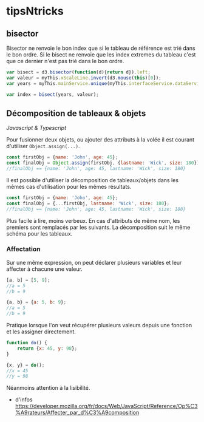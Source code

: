 # tipsNtricks
## bisector

Bisector ne renvoie le bon index que si le tableau de référence est trié dans le bon ordre. Si le bisect ne renvoie que les index extremes du tableau c'est que ce dernier n'est pas trié dans le bon ordre.

``` Javascript
var bisect = d3.bisector(function(d){return d}).left;
var valeur = myThis.xScaleLine.invert(d3.mouse(this)[0]);     
var years = myThis.mainService.unique(myThis.interfaceService.dataService.globalDates) //.reverse();

var index = bisect(years, valeur);
```

## Décomposition de tableaux & objets
*Javascript & Typescript*

Pour fusionner deux objets, ou ajouter des attributs à la volée il est courant d'utiliser `Object.assign(...)`.

```JavaScript
const firstObj = {name: 'John', age: 45};
const finalObj = Object.assign(firstObj, {lastname: 'Wick', size: 180});
//finalObj == {name: 'John', age: 45, lastname: 'Wick', size: 180}
```

Il est possible d'utiliser la décomposition de tableaux/objets dans les mêmes cas d'utilisation pour les mêmes résultats.

```JavaScript
const firstObj = {name: 'John', age: 45};
const finalObj = {...firstObj, lastname: 'Wick', size: 180};
//finalObj == {name: 'John', age: 45, lastname: 'Wick', size: 180}
```

Plus facile à lire, moins verbeux.
En cas d'attributs de même nom, les premiers sont remplacés par les suivants.
La décomposition suit le même schéma pour les tableaux.

### Affectation

Sur une même expression, on peut déclarer plusieurs variables et leur affecter à chacune une valeur.

```JavaScript
[a, b] = [5, 9];
//a = 5
//b = 9
```

```JavaScript
{a, b} = {a: 5, b: 9};
//a = 5
//b = 9
```

Pratique lorsque l'on veut récupérer plusieurs valeurs depuis une fonction et les assigner directement.

```JavaScript
function do() {
    return {x: 45, y: 98};
}

{x, y} = do();
//x = 45
//y = 98
```

Néanmoins attention à la lisibilité.

+ d'infos https://developer.mozilla.org/fr/docs/Web/JavaScript/Reference/Op%C3%A9rateurs/Affecter_par_d%C3%A9composition
